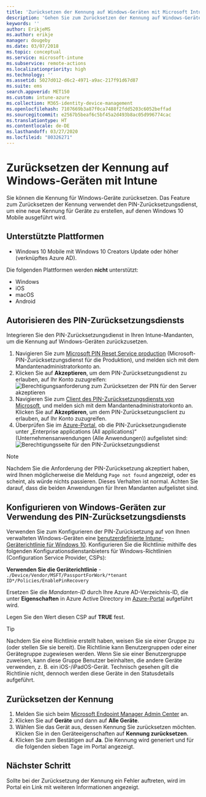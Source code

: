 ```yaml
---
title: 'Zurücksetzen der Kennung auf Windows-Geräten mit Microsoft Intune: Azure | Microsoft-Dokumentation'
description: 'Gehen Sie zum Zurücksetzen der Kennung auf Windows-Geräten wie folgt vor: Installieren Sie den PIN-Zurücksetzungsdienst und den PIN-Zurücksetzungsclient von Microsoft, erstellen Sie eine Geräterichtlinie mit Ihrer Azure Active Directory-Verzeichnis-ID, und setzen Sie die Kennung im Azure-Portal mithilfe von Microsoft-Intune zurück.'
keywords: ''
author: ErikjeMS
ms.author: erikje
manager: dougeby
ms.date: 03/07/2018
ms.topic: conceptual
ms.service: microsoft-intune
ms.subservice: remote-actions
ms.localizationpriority: high
ms.technology: ''
ms.assetid: 5027d012-d6c2-4971-a9ac-217f91d67d87
ms.suite: ems
search.appverid: MET150
ms.custom: intune-azure
ms.collection: M365-identity-device-management
ms.openlocfilehash: 7107669b3a87f0ca7488f2fdd5203c6052beffad
ms.sourcegitcommit: e2567b5beaf6c5bf45a2d493b8ac05d996774cac
ms.translationtype: HT
ms.contentlocale: de-DE
ms.lasthandoff: 03/27/2020
ms.locfileid: "80326271"
---
```

# <a name="reset-the-passcode-on-windows-devices-using-intune"></a>Zurücksetzen der Kennung auf Windows-Geräten mit Intune

Sie können die Kennung für Windows-Geräte zurücksetzen. Das Feature zum Zurücksetzen der Kennung verwendet den PIN-Zurücksetzungsdienst, um eine neue Kennung für Geräte zu erstellen, auf denen Windows 10 Mobile ausgeführt wird. 

## <a name="supported-platforms"></a>Unterstützte Plattformen

- Windows 10 Mobile mit Windows 10 Creators Update oder höher (verknüpftes Azure AD).

Die folgenden Plattformen werden **nicht** unterstützt:
- Windows
- iOS
- macOS
- Android

## <a name="authorize-the-pin-reset-services"></a>Autorisieren des PIN-Zurücksetzungsdiensts

Integrieren Sie den PIN-Zurücksetzungsdienst in Ihren Intune-Mandanten, um die Kennung auf Windows-Geräten zurückzusetzen.

1. Navigieren Sie zum [Microsoft PIN Reset Service production](https://login.windows.net/common/oauth2/authorize?response_type=code&client_id=b8456c59-1230-44c7-a4a2-99b085333e84&resource=https%3A%2F%2Fgraph.windows.net&redirect_uri=https%3A%2F%2Fcred.microsoft.com&state=e9191523-6c2f-4f1d-a4f9-c36f26f89df0&prompt=admin_consent) (Microsoft-PIN-Zurücksetzungsdienst für die Produktion), und melden sich mit dem Mandantenadministratorkonto an.
2. Klicken Sie auf **Akzeptieren**, um dem PIN-Zurücksetzungsdienst zu erlauben, auf Ihr Konto zuzugreifen: ![Berechtigungsanforderung zum Zurücksetzen der PIN für den Server akzeptieren](./media/device-windows-pin-reset/pin-reset-service-home-screen.png)
3. Navigieren Sie zum [Client des PIN-Zurücksetzungsdiensts von Microsoft](https://login.windows.net/common/oauth2/authorize?response_type=code&client_id=9115dd05-fad5-4f9c-acc7-305d08b1b04e&resource=https%3A%2F%2Fcred.microsoft.com%2F&redirect_uri=ms-appx-web%3A%2F%2FMicrosoft.AAD.BrokerPlugin%2F9115dd05-fad5-4f9c-acc7-305d08b1b04e&state=6765f8c5-f4a7-4029-b667-46a6776ad611&prompt=admin_consent), und melden sich mit dem Mandantenadministratorkonto an. Klicken Sie auf **Akzeptieren**, um dem PIN-Zurücksetzungsclient zu erlauben, auf Ihr Konto zuzugreifen.
4. Überprüfen Sie im [Azure-Portal](https://portal.azure.com), ob die PIN-Zurücksetzungsdienste unter „Enterprise applications (All applications)“ (Unternehmensanwendungen (Alle Anwendungen)) aufgelistet sind: ![Berechtigungsseite für den PIN-Zurücksetzungsdienst](./media/device-windows-pin-reset/pin-reset-service-application.png)

> [!NOTE]
> Nachdem Sie die Anforderung der PIN-Zurücksetzung akzeptiert haben, wird Ihnen möglicherweise die Meldung `Page not found` angezeigt, oder es scheint, als würde nichts passieren. Dieses Verhalten ist normal. Achten Sie darauf, dass die beiden Anwendungen für Ihren Mandanten aufgelistet sind.

## <a name="configure-windows-devices-to-use-pin-reset"></a>Konfigurieren von Windows-Geräten zur Verwendung des PIN-Zurücksetzungsdiensts

Verwenden Sie zum Konfigurieren der PIN-Zurücksetzung auf von Ihnen verwalteten Windows-Geräten eine [benutzerdefinierte Intune-Geräterichtlinie für Windows 10](../configuration/custom-settings-windows-10.md). Konfigurieren Sie die Richtlinie mithilfe des folgenden Konfigurationsdienstanbieters für Windows-Richtlinien (Configuration Service Provider, CSPs):

**Verwenden Sie die Geräterichtlinie** - `./Device/Vendor/MSFT/PassportForWork/*tenant ID*/Policies/EnablePinRecovery`

Ersetzen Sie die *Mandanten-ID* durch Ihre Azure AD-Verzeichnis-ID, die unter **Eigenschaften** in Azure Active Directory im [Azure-Portal](https://portal.azure.com) aufgeführt wird.

Legen Sie den Wert diesen CSP auf **TRUE** fest.

> [!TIP]
> Nachdem Sie eine Richtlinie erstellt haben, weisen Sie sie einer Gruppe zu (oder stellen Sie sie bereit). Die Richtlinie kann Benutzergruppen oder einer Gerätegruppe zugewiesen werden. Wenn Sie sie einer Benutzergruppe zuweisen, kann diese Gruppe Benutzer beinhalten, die andere Geräte verwenden, z. B. ein iOS-/iPadOS-Gerät. Technisch gesehen gilt die Richtlinie nicht, dennoch werden diese Geräte in den Statusdetails aufgeführt.

## <a name="reset-the-passcode"></a>Zurücksetzen der Kennung

1. Melden Sie sich beim [Microsoft Endpoint Manager Admin Center](https://go.microsoft.com/fwlink/?linkid=2109431) an. 
2. Klicken Sie auf **Geräte** und dann auf **Alle Geräte**.
3. Wählen Sie das Gerät aus, dessen Kennung Sie zurücksetzen möchten. Klicken Sie in den Geräteeigenschaften auf **Kennung zurücksetzen**.
4. Klicken Sie zum Bestätigen auf **Ja**. Die Kennung wird generiert und für die folgenden sieben Tage im Portal angezeigt.

## <a name="next-step"></a>Nächster Schritt

Sollte bei der Zurücksetzung der Kennung ein Fehler auftreten, wird im Portal ein Link mit weiteren Informationen angezeigt.
